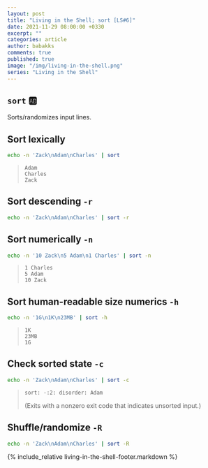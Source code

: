 ```yaml
---
layout: post
title: "Living in the Shell; sort [LS#6]"
date: 2021-11-29 08:00:00 +0330
excerpt: ""
categories: article
author: babakks
comments: true
published: true
image: "/img/living-in-the-shell.png"
series: "Living in the Shell"
---
```


## `sort` 🆎

Sorts/randomizes input lines.

## Sort lexically

```sh
echo -n 'Zack\nAdam\nCharles' | sort
```

> ```text
> Adam
> Charles
> Zack
> ```

## Sort descending `-r`

```sh
echo -n 'Zack\nAdam\nCharles' | sort -r
```

## Sort numerically `-n`

```sh
echo -n '10 Zack\n5 Adam\n1 Charles' | sort -n
```

> ```text
> 1 Charles
> 5 Adam
> 10 Zack
> ```

## Sort human-readable size numerics `-h`

```sh
echo -n '1G\n1K\n23MB' | sort -h
```

> ```text
> 1K
> 23MB
> 1G
> ```

## Check sorted state `-c`

```sh
echo -n 'Zack\nAdam\nCharles' | sort -c
```

> ```text
> sort: -:2: disorder: Adam
> ```
>
> (Exits with a nonzero exit code that indicates unsorted input.)

## Shuffle/randomize `-R`

```sh
echo -n 'Zack\nAdam\nCharles' | sort -R
```

{% include_relative living-in-the-shell-footer.markdown %}
